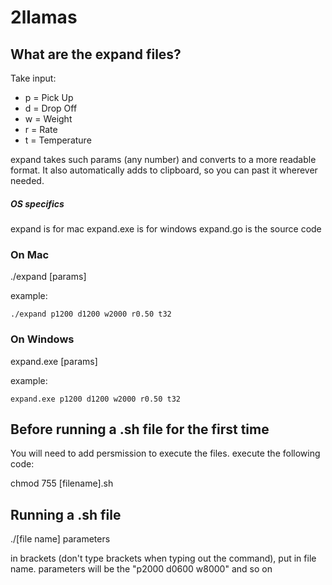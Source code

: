 # 2llamas

## What are the expand files?
Take input:
* p = Pick Up
* d = Drop Off
* w = Weight
* r = Rate
* t = Temperature

expand takes such params (any number) and converts to a more readable
format. It also automatically adds to clipboard, so you can past it 
wherever needed.

##### OS specifics
expand is for mac
expand.exe is for windows
expand.go is the source code

### On Mac
./expand [params]

example:
```
./expand p1200 d1200 w2000 r0.50 t32
```
### On Windows
expand.exe [params]

example:
```
expand.exe p1200 d1200 w2000 r0.50 t32
```

## Before running a .sh file for the first time
You will need to add persmission to execute the files. execute the
following code:

chmod 755 [filename].sh
## Running a .sh file

./[file name] parameters

in brackets (don't type brackets when typing out the command), put in
file name. parameters will be the "p2000 d0600 w8000" and so on
